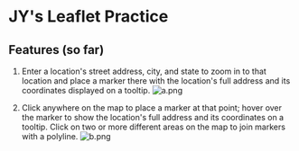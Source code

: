 # JY's Leaflet Practice

## Features (so far)
1. Enter a location's street address, city, and state to zoom in to that location and place a marker there with the location's full address and its coordinates displayed on a tooltip.
![a.png](https://imgur.com/q1uHWJ2.png)

2. Click anywhere on the map to place a marker at that point; hover over the marker to show the location's full address and its coordinates on a tooltip. Click on two or more different areas on the map to join markers with a polyline.
![b.png](https://imgur.com/eP6UxMF.png)
